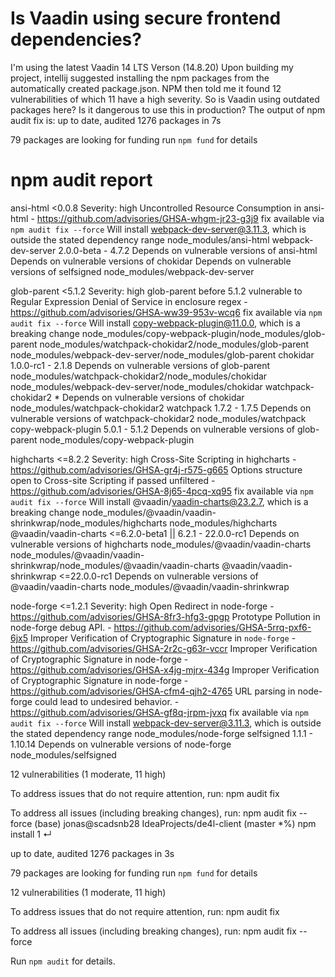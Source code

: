 
# Is Vaadin using secure frontend dependencies?

I'm using the latest Vaadin 14 LTS Verson (14.8.20)
Upon building my project, intellij suggested installing the npm packages from the automatically created package.json.
NPM then told me it found 12 vulnerabilities of which 11 have a high severity.
So is Vaadin using outdated packages here? Is it dangerous to use this in production?
The output of npm audit fix is:
up to date, audited 1276 packages in 7s

79 packages are looking for funding
  run `npm fund` for details

# npm audit report

ansi-html  <0.0.8
Severity: high
Uncontrolled Resource Consumption in ansi-html - https://github.com/advisories/GHSA-whgm-jr23-g3j9
fix available via `npm audit fix --force`
Will install webpack-dev-server@3.11.3, which is outside the stated dependency range
node_modules/ansi-html
  webpack-dev-server  2.0.0-beta - 4.7.2
  Depends on vulnerable versions of ansi-html
  Depends on vulnerable versions of chokidar
  Depends on vulnerable versions of selfsigned
  node_modules/webpack-dev-server

glob-parent  <5.1.2
Severity: high
glob-parent before 5.1.2 vulnerable to Regular Expression Denial of Service in enclosure regex - https://github.com/advisories/GHSA-ww39-953v-wcq6
fix available via `npm audit fix --force`
Will install copy-webpack-plugin@11.0.0, which is a breaking change
node_modules/copy-webpack-plugin/node_modules/glob-parent
node_modules/watchpack-chokidar2/node_modules/glob-parent
node_modules/webpack-dev-server/node_modules/glob-parent
  chokidar  1.0.0-rc1 - 2.1.8
  Depends on vulnerable versions of glob-parent
  node_modules/watchpack-chokidar2/node_modules/chokidar
  node_modules/webpack-dev-server/node_modules/chokidar
    watchpack-chokidar2  *
    Depends on vulnerable versions of chokidar
    node_modules/watchpack-chokidar2
      watchpack  1.7.2 - 1.7.5
      Depends on vulnerable versions of watchpack-chokidar2
      node_modules/watchpack
  copy-webpack-plugin  5.0.1 - 5.1.2
  Depends on vulnerable versions of glob-parent
  node_modules/copy-webpack-plugin

highcharts  <=8.2.2
Severity: high
Cross-Site Scripting in highcharts - https://github.com/advisories/GHSA-gr4j-r575-g665
Options structure open to Cross-site Scripting if passed unfiltered - https://github.com/advisories/GHSA-8j65-4pcq-xq95
fix available via `npm audit fix --force`
Will install @vaadin/vaadin-charts@23.2.7, which is a breaking change
node_modules/@vaadin/vaadin-shrinkwrap/node_modules/highcharts
node_modules/highcharts
  @vaadin/vaadin-charts  <=6.2.0-beta1 || 6.2.1 - 22.0.0-rc1
  Depends on vulnerable versions of highcharts
  node_modules/@vaadin/vaadin-charts
  node_modules/@vaadin/vaadin-shrinkwrap/node_modules/@vaadin/vaadin-charts
    @vaadin/vaadin-shrinkwrap  <=22.0.0-rc1
    Depends on vulnerable versions of @vaadin/vaadin-charts
    node_modules/@vaadin/vaadin-shrinkwrap

node-forge  <=1.2.1
Severity: high
Open Redirect in node-forge - https://github.com/advisories/GHSA-8fr3-hfg3-gpgp
Prototype Pollution in node-forge debug API. - https://github.com/advisories/GHSA-5rrq-pxf6-6jx5
Improper Verification of Cryptographic Signature in `node-forge` - https://github.com/advisories/GHSA-2r2c-g63r-vccr
Improper Verification of Cryptographic Signature in node-forge - https://github.com/advisories/GHSA-x4jg-mjrx-434g
Improper Verification of Cryptographic Signature in node-forge - https://github.com/advisories/GHSA-cfm4-qjh2-4765
URL parsing in node-forge could lead to undesired behavior. - https://github.com/advisories/GHSA-gf8q-jrpm-jvxq
fix available via `npm audit fix --force`
Will install webpack-dev-server@3.11.3, which is outside the stated dependency range
node_modules/node-forge
  selfsigned  1.1.1 - 1.10.14
  Depends on vulnerable versions of node-forge
  node_modules/selfsigned

12 vulnerabilities (1 moderate, 11 high)

To address issues that do not require attention, run:
  npm audit fix

To address all issues (including breaking changes), run:
  npm audit fix --force
(base) jonas@scadsnb28 IdeaProjects/de4l-client (master *%) npm install                                                                                                                                                                                                                                          1 ↵

up to date, audited 1276 packages in 3s

79 packages are looking for funding
  run `npm fund` for details

12 vulnerabilities (1 moderate, 11 high)

To address issues that do not require attention, run:
  npm audit fix

To address all issues (including breaking changes), run:
  npm audit fix --force

Run `npm audit` for details.


        